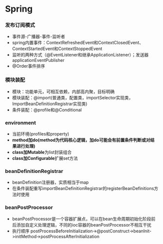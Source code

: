 # Spring

### 发布订阅模式

- 事件源-广播器-事件-监听者
- spring内置事件：ContextRefreshedEvent和ContextClosedEvent、ContextStartedEvent和ContextStoppedEvent
- 监听的两种方式（@EventListener和继承ApplicationListener）；发送器applicationEventPublisher
- @Order事件排序

### 模块装配

- 模块：功能单元，可相互依赖，内部高内聚，目标明确
- 模块装配：@import(普通类，配置类，importSelector实现类，ImportBeanDefinitionRegistrar实现类)
- 条件装配：@profile和@Conditional

### environment

- 当前环境(profiles和property)
- **method加do(method为代码核心逻辑，加do可能会有前置条件判断或对结果进行处理)**
- **class加Mutable**为list封装组合
- **class加Configurable**扩展set方法

### beanDefinitionRegistrar

- beanDefinition注册器，实质相当于map
- 在条件装配重写importBeanDefinitionRegistrar的registerBeanDefinitions方法时使用

### beanPostProcessor

- beanPostProcessor是一个容器扩展点，可以在bean生命周期初始化阶段前后添加自定义处理逻辑，不同的ioc容器的beanPostProcessor不相互干扰
- 执行顺序 postProcessBeforeInitialization->@postConstruct->beanInit->initMethod->postProcessAfterInitialization